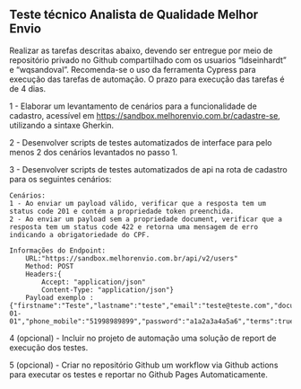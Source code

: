 ## Teste técnico Analista de Qualidade Melhor Envio

Realizar as tarefas descritas abaixo, devendo ser entregue por meio de repositório privado no Github compartilhado com os usuarios “ldseinhardt” e “wqsandoval”.
Recomenda-se o uso da ferramenta Cypress para execução das tarefas de automação.
O prazo para execução das tarefas é de 4 dias.


1 - Elaborar um levantamento de cenários para a funcionalidade de cadastro, acessível em https://sandbox.melhorenvio.com.br/cadastre-se, utilizando a sintaxe Gherkin.
	
2 - Desenvolver scripts de testes automatizados de interface para pelo menos 2 dos cenários levantados no passo 1.

3 - Desenvolver scripts de testes automatizados de api na rota de cadastro para os seguintes cenários:
	 	
 	Cenários:
 	1 - Ao enviar um payload válido, verificar que a resposta tem um status code 201 e contém a propriedade token preenchida.
  	2 - Ao enviar um payload sem a propriedade document, verificar que a resposta tem um status code 422 e retorna uma mensagem de erro indicando a obrigatoriedade do CPF.
	
	Informações do Endpoint:
		URL:"https://sandbox.melhorenvio.com.br/api/v2/users"
		Method: POST
		Headers:{
			Accept: "application/json"
			Content-Type: "application/json"}
		Payload exemplo :{"firstname":"Teste","lastname":"teste","email":"teste@teste.com","document":"71172405042","birthdate":"1990-01-01","phone_mobile":"51998989899","password":"a1a2a3a4a5a6","terms":true}
	 
4 (opcional) - Incluir no projeto de automação uma solução de report de execução dos testes. 

5 (opcional) - Criar no repositório Github um workflow via Github actions para executar os testes e reportar no Github Pages Automaticamente.
